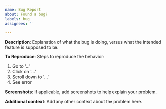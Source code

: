 ```yaml
---
name: Bug Report
about: Found a bug?
labels: bug
assignees: ''

---
```


**Description**:
Explanation of what the bug is doing, versus what the intended feature is supposed to be.

**To Reproduce**:
Steps to reproduce the behavior:
1. Go to '...'
2. Click on '...'
3. Scroll down to '...'
4. See error

**Screenshots**:
If applicable, add screenshots to help explain your problem.

**Additional context**:
Add any other context about the problem here.